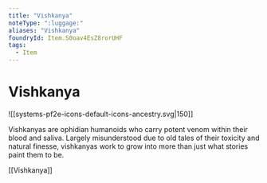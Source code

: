```yaml
---
title: "Vishkanya"
noteType: ":luggage:"
aliases: "Vishkanya"
foundryId: Item.S0oav4EsZ8rorUHF
tags:
  - Item
---
```


# Vishkanya
![[systems-pf2e-icons-default-icons-ancestry.svg|150]]

Vishkanyas are ophidian humanoids who carry potent venom within their blood and saliva. Largely misunderstood due to old tales of their toxicity and natural finesse, vishkanyas work to grow into more than just what stories paint them to be.

[[Vishkanya]]
